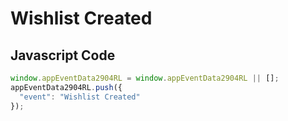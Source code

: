 # Wishlist Created

## Javascript Code
```js
window.appEventData2904RL = window.appEventData2904RL || [];
appEventData2904RL.push({
  "event": "Wishlist Created"
});
```




